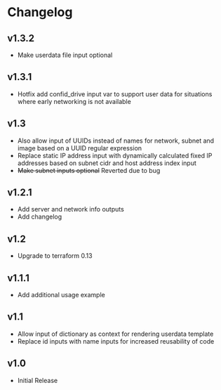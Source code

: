# Changelog

## v1.3.2

 - Make userdata file input optional

## v1.3.1

 - Hotfix add confid_drive input var to support user data for situations where early networking is not available

## v1.3

 - Also allow input of UUIDs instead of names for network, subnet and image based on a UUID regular expression
 - Replace static IP address input with dynamically calculated fixed IP addresses based on subnet cidr and host address index input
 - ~~Make subnet inputs optional~~ Reverted due to bug

## v1.2.1

- Add server and network info outputs
- Add changelog

## v1.2

- Upgrade to terraform 0.13 

## v1.1.1

- Add additional usage example

## v1.1

- Allow input of dictionary as context for rendering userdata template
- Replace id inputs with name inputs for increased reusability of code

## v1.0

- Initial Release